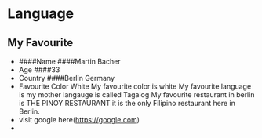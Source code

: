 # Language
## My Favourite
- ####Name ####Martin Bacher
- Age ####33
- Country ####Berlin Germany
- Favourite Color White
My favourite color is white
My favourite language is my mother langauge is called Tagalog
My favourite restaurant in berlin is THE PINOY RESTAURANT it is the only Filipino restaurant here in Berlin.
- visit google here(https://google.com)
- 

